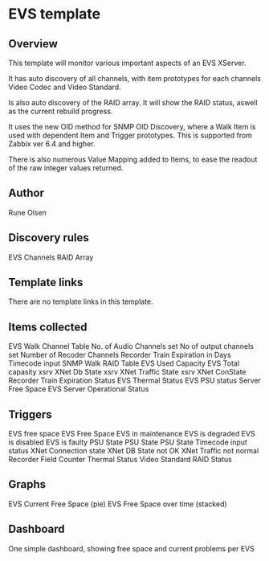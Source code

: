 # EVS template

## Overview


This template will monitor various important aspects of an EVS XServer.

It has auto discovery of all channels, with item prototypes for each channels Video Codec and Video Standard.

Is also auto discovery of the RAID array. It will show the RAID status, aswell as the current rebuild progress.

It uses the new OID method for SNMP OID Discovery, where a Walk Item is used with dependent Item and Trigger prototypes. This is supported from Zabbix ver 6.4 and higher.

There is also numerous Value Mapping added to Items, to ease the readout of the raw integer values returned.


## Author

Rune Olsen

## Discovery rules

EVS Channels
RAID Array

## Template links

There are no template links in this template.

## Items collected

EVS Walk Channel Table
No. of Audio Channels set
No of output channels set
Number of Recoder Channels
Recorder Train Expiration in Days
Timecode input
SNMP Walk RAID Table
EVS Used Capacity
EVS Total capasity
xsrv XNet Db State
xsrv XNet Traffic State
xsrv XNet ConState
Recorder Train Expiration Status
EVS Thermal Status
EVS PSU status
Server Free Space
EVS Server Operational Status

## Triggers

EVS free space
EVS Free Space
EVS in maintenance
EVS is degraded
EVS is disabled
EVS is faulty
PSU State
PSU State
PSU State
Timecode input status
XNet Connection state
XNet DB State not OK
XNet Traffic not normal
Recorder Field Counter
Thermal Status
Video Standard
RAID Status

## Graphs

EVS Current Free Space (pie)
EVS Free Space over time (stacked)

## Dashboard

One simple dashboard, showing free space and current problems per EVS